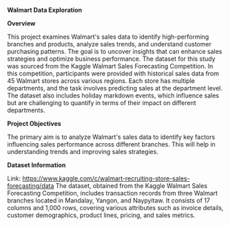 **Walmart Data Exploration**

**Overview**

This project examines Walmart's sales data to identify high-performing branches and products, analyze sales trends, and understand customer purchasing patterns. The goal is to uncover insights that can enhance sales strategies and optimize business performance. The dataset for this study was sourced from the Kaggle Walmart Sales Forecasting Competition.
In this competition, participants were provided with historical sales data from 45 Walmart stores across various regions. Each store has multiple departments, and the task involves predicting sales at the department level. The dataset also includes holiday markdown events, which influence sales but are challenging to quantify in terms of their impact on different departments.


**Project Objectives**

The primary aim is to analyze Walmart's sales data to identify key factors influencing sales performance across different branches. This will help in understanding trends and improving sales strategies.


**Dataset Information**


Link: https://www.kaggle.com/c/walmart-recruiting-store-sales-forecasting/data
The dataset, obtained from the Kaggle Walmart Sales Forecasting Competition, includes transaction records from three Walmart branches located in Mandalay, Yangon, and Naypyitaw. It consists of 17 columns and 1,000 rows, covering various attributes such as invoice details, customer demographics, product lines, pricing, and sales metrics.
